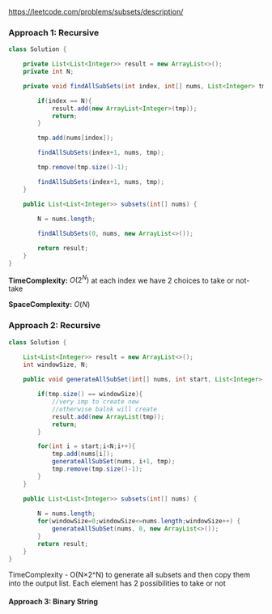 https://leetcode.com/problems/subsets/description/

### Approach 1: Recursive

```java
class Solution {

    private List<List<Integer>> result = new ArrayList<>();
    private int N;

    private void findAllSubSets(int index, int[] nums, List<Integer> tmp){

        if(index == N){
            result.add(new ArrayList<Integer>(tmp));
            return;
        }

        tmp.add(nums[index]);

        findAllSubSets(index+1, nums, tmp);

        tmp.remove(tmp.size()-1);

        findAllSubSets(index+1, nums, tmp);
    }

    public List<List<Integer>> subsets(int[] nums) {
        
        N = nums.length;

        findAllSubSets(0, nums, new ArrayList<>());

        return result;
    }
}
```

**TimeComplexity:** $O(2^N)$ at each index we have 2 choices to take or not-take

**SpaceComplexity:** $O(N)$

### Approach 2: Recursive

```java
class Solution {

    List<List<Integer>> result = new ArrayList<>();
    int windowSize, N;
    
    public void generateAllSubSet(int[] nums, int start, List<Integer> tmp){

        if(tmp.size() == windowSize){
            //very imp to create new
            //otherwise balnk will create
            result.add(new ArrayList(tmp));
            return;
        }

        for(int i = start;i<N;i++){     
            tmp.add(nums[i]);
            generateAllSubSet(nums, i+1, tmp);
            tmp.remove(tmp.size()-1);
        }
    }

    public List<List<Integer>> subsets(int[] nums) {
        
        N = nums.length;
        for(windowSize=0;windowSize<=nums.length;windowSize++) {
            generateAllSubSet(nums, 0, new ArrayList<>());
        }
        return result;
    }
}
```

TimeComplexity - O(N×2^N) to generate all subsets and then copy them into the output list.
Each element has 2 possibilities to take or not

#### Approach 3: Binary String

